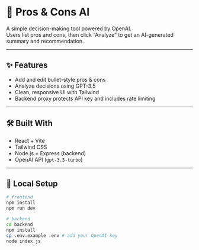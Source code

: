 # 🧠 Pros & Cons AI

A simple decision-making tool powered by OpenAI.  
Users list pros and cons, then click “Analyze” to get an AI-generated summary and recommendation.

---

## ✨ Features

- Add and edit bullet-style pros & cons
- Analyze decisions using GPT-3.5
- Clean, responsive UI with Tailwind
- Backend proxy protects API key and includes rate limiting

---

## 🛠 Built With

- React + Vite
- Tailwind CSS
- Node.js + Express (backend)
- OpenAI API (`gpt-3.5-turbo`)

---

## 🚀 Local Setup

```bash
# frontend
npm install
npm run dev

# backend
cd backend
npm install
cp .env.example .env # add your OpenAI key
node index.js
```

